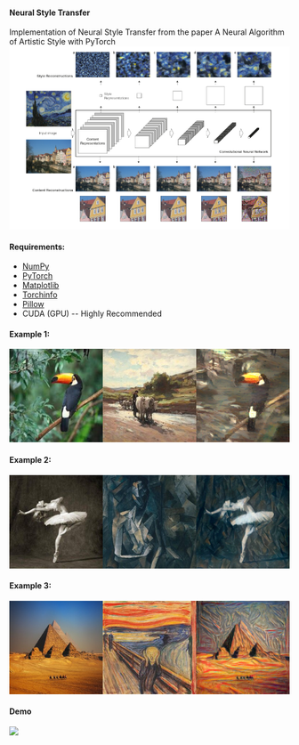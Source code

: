 #### Neural Style Transfer
Implementation of Neural Style Transfer from the paper A Neural Algorithm of Artistic Style with PyTorch
![](extras/fig1.png)

#### Requirements:
* [NumPy](http://www.numpy.org/)
* [PyTorch](https://pytorch.org/)
* [Matplotlib](http://matplotlib.org/)
* [Torchinfo](https://github.com/TylerYep/torchinfo)
* [Pillow](https://pillow.readthedocs.io/en/stable/)
* CUDA (GPU) -- Highly Recommended

#### Example 1:
![](extras/example1.png)

#### Example 2:
![](extras/example2.png)

#### Example 3:
![](extras/example3.png)


#### Demo
<a href="https://huggingface.co/spaces/georgescutelnicu/neural-style-transfer">
    <img src="https://img.shields.io/badge/Deployed%20on%20Hugging%20Face%20with%20Gradio-FFA500"></img>
</a>
